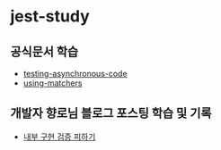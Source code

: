 # jest-study

## 공식문서 학습

- [testing-asynchronous-code](doc/testing-asynchronous-code.md)
- [using-matchers](doc/testing-asynchronous-code.md)

## 개발자 향로님 블로그 포스팅 학습 및 기록

- [내부 구현 검증 피하기](doc/jojoldu-blog/avoid-internal-implementation-verification.md)
